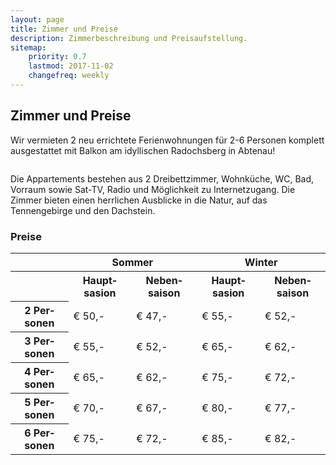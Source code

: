 ```yaml
---
layout: page
title: Zimmer und Preise
description: Zimmerbeschreibung und Preisaufstellung.
sitemap:
    priority: 0.7
    lastmod: 2017-11-02
    changefreq: weekly
---
```

## Zimmer und Preise

<!-- <span class="image left"><img src="{{ "/images/spulhof-abtenau-lammertal-7.jpg" | absolute_url }}" alt="" /></span> -->

Wir vermieten 2 neu errichtete Ferienwohnungen für 2-6 Personen komplett ausgestattet mit Balkon am idyllischen Radochsberg in Abtenau!

<div class="box alt">
  <div class="row 50% uniform">
    <div class="4u"><span class="image fit"><img src="{{ "/images/fewo2.jpg" | absolute_url }}" alt="" /></span></div>
    <div class="4u"><span class="image fit"><img src="{{ "/images/fewo1.jpg" | absolute_url }}" alt="" /></span></div>
    <div class="4u$"><span class="image fit"><img src="{{ "/images/fewo4.jpg" | absolute_url }}" alt="" /></span></div>
  </div>
  <div class="row 50% uniform">
    <div class="4u"><span class="image fit"><img src="{{ "/images/fewo7.jpg" | absolute_url }}" alt="" /></span></div>
    <div class="4u"><span class="image fit"><img src="{{ "/images/fewo5.jpg" | absolute_url }}" alt="" /></span></div>
    <div class="4u$"><span class="image fit"><img src="{{ "/images/fewo6.jpg" | absolute_url }}" alt="" /></span></div>
  </div>
</div>

Die Appartements bestehen aus 2 Dreibettzimmer, Wohnküche, WC, Bad, Vorraum sowie Sat-TV, Radio und Möglichkeit zu Internetzugang. Die Zimmer bieten einen herrlichen Ausblicke in die Natur, auf das Tennengebirge und den Dachstein.

### Preise
<table style="width:100%">
  <tr>
    <td></td>
    <th colspan="2" style="text-align: center">Sommer</th>
    <th colspan="2" style="text-align: center">Winter</th>
  </tr>
  <tr>
    <th></th>
    <th>Haupt&shy;sasion</th>
    <th>Neben&shy;saison</th>
    <th>Haupt&shy;sasion</th>
    <th>Neben&shy;saison</th>
  </tr>
  <tr>
    <th>2 Per&shy;sonen</th>
    <td>€ 50,-</td>
    <td>€ 47,-</td>
    <td>€ 55,-</td>
    <td>€ 52,-</td>
  </tr>
  <tr>
    <th>3 Per&shy;sonen</th>
    <td>€ 55,-</td>
    <td>€ 52,-</td>
    <td>€ 65,-</td>
    <td>€ 62,-</td>
  </tr>
  <tr>
    <th>4 Per&shy;sonen</th>
    <td>€ 65,-</td>
    <td>€ 62,-</td>
    <td>€ 75,-</td>
    <td>€ 72,-</td>
  </tr>
  <tr>
    <th>5 Per&shy;sonen</th>
    <td>€ 70,-</td>
    <td>€ 67,-</td>
    <td>€ 80,-</td>
    <td>€ 77,-</td>
  </tr>
  <tr>
    <th>6 Per&shy;sonen</th>
    <td>€ 75,-</td>
    <td>€ 72,-</td>
    <td>€ 85,-</td>
    <td>€ 82,-</td>
  </tr>
</table>

